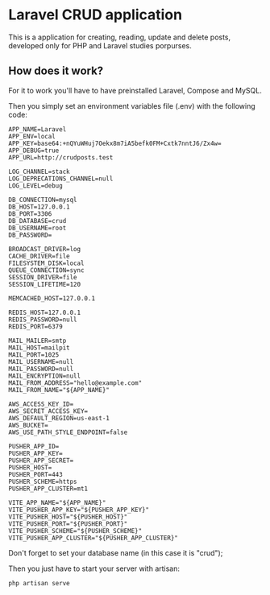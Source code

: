 # Laravel CRUD application

This is a application for creating, reading, update and delete posts, developed only for PHP and Laravel studies porpurses.

## How does it work?

For it to work you'll have to have preinstalled Laravel, Compose and MySQL.

Then you simply set an environment variables file (.env) with the following code:

```
APP_NAME=Laravel
APP_ENV=local
APP_KEY=base64:+nQYuWHuj7Oekx8m7iA5befk0FM+Cxtk7nntJ6/Zx4w=
APP_DEBUG=true
APP_URL=http://crudposts.test

LOG_CHANNEL=stack
LOG_DEPRECATIONS_CHANNEL=null
LOG_LEVEL=debug

DB_CONNECTION=mysql
DB_HOST=127.0.0.1
DB_PORT=3306
DB_DATABASE=crud
DB_USERNAME=root
DB_PASSWORD=

BROADCAST_DRIVER=log
CACHE_DRIVER=file
FILESYSTEM_DISK=local
QUEUE_CONNECTION=sync
SESSION_DRIVER=file
SESSION_LIFETIME=120

MEMCACHED_HOST=127.0.0.1

REDIS_HOST=127.0.0.1
REDIS_PASSWORD=null
REDIS_PORT=6379

MAIL_MAILER=smtp
MAIL_HOST=mailpit
MAIL_PORT=1025
MAIL_USERNAME=null
MAIL_PASSWORD=null
MAIL_ENCRYPTION=null
MAIL_FROM_ADDRESS="hello@example.com"
MAIL_FROM_NAME="${APP_NAME}"

AWS_ACCESS_KEY_ID=
AWS_SECRET_ACCESS_KEY=
AWS_DEFAULT_REGION=us-east-1
AWS_BUCKET=
AWS_USE_PATH_STYLE_ENDPOINT=false

PUSHER_APP_ID=
PUSHER_APP_KEY=
PUSHER_APP_SECRET=
PUSHER_HOST=
PUSHER_PORT=443
PUSHER_SCHEME=https
PUSHER_APP_CLUSTER=mt1

VITE_APP_NAME="${APP_NAME}"
VITE_PUSHER_APP_KEY="${PUSHER_APP_KEY}"
VITE_PUSHER_HOST="${PUSHER_HOST}"
VITE_PUSHER_PORT="${PUSHER_PORT}"
VITE_PUSHER_SCHEME="${PUSHER_SCHEME}"
VITE_PUSHER_APP_CLUSTER="${PUSHER_APP_CLUSTER}"
```
Don't forget to set your database name (in this case it is "crud");

Then you just have to start your server with artisan:

```
php artisan serve
```